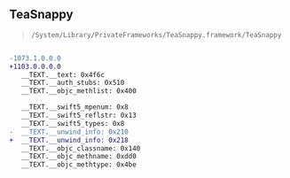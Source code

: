 ## TeaSnappy

> `/System/Library/PrivateFrameworks/TeaSnappy.framework/TeaSnappy`

```diff

-1073.1.0.0.0
+1103.0.0.0.0
   __TEXT.__text: 0x4f6c
   __TEXT.__auth_stubs: 0x510
   __TEXT.__objc_methlist: 0x400

   __TEXT.__swift5_mpenum: 0x8
   __TEXT.__swift5_reflstr: 0x13
   __TEXT.__swift5_types: 0x8
-  __TEXT.__unwind_info: 0x210
+  __TEXT.__unwind_info: 0x218
   __TEXT.__objc_classname: 0x140
   __TEXT.__objc_methname: 0xdd0
   __TEXT.__objc_methtype: 0x4be

```
